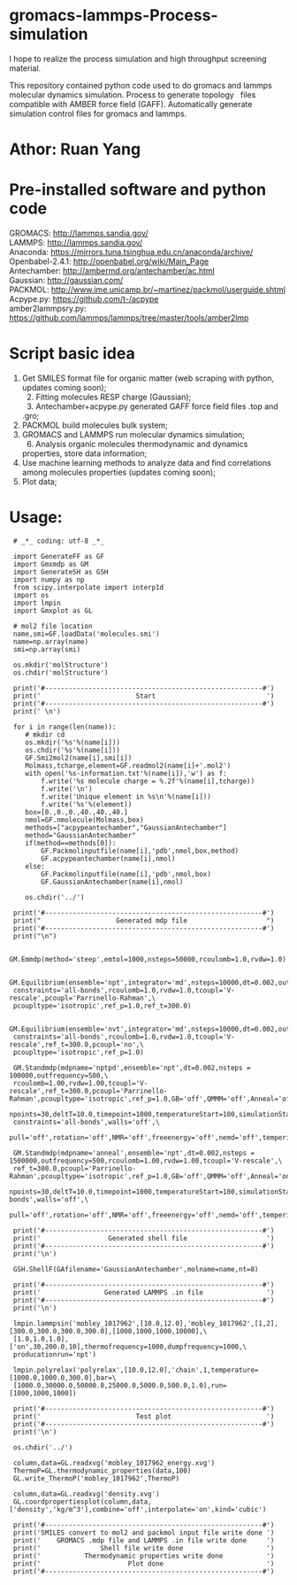 # gromacs-lammps-Process-simulation  

  I hope to realize the process simulation and high throughput screening material.

  This repository contained  python code used to do gromacs and lammps molecular dynamics simulation. Process to generate topology   files compatible with AMBER force field (GAFF). Automatically generate simulation control files for gromacs and lammps.   
  
# Athor: Ruan Yang
  
# Pre-installed software and python code 

  GROMACS: http://lammps.sandia.gov/  
  LAMMPS: http://lammps.sandia.gov/  
  Anaconda: https://mirrors.tuna.tsinghua.edu.cn/anaconda/archive/  
  Openbabel-2.4.1: http://openbabel.org/wiki/Main_Page  
  Antechamber: http://ambermd.org/antechamber/ac.html  
  Gaussian: http://gaussian.com/  
  PACKMOL: http://www.ime.unicamp.br/~martinez/packmol/userguide.shtml  
  Acpype.py: https://github.com/t-/acpype  
  amber2lammpsry.py: https://github.com/lammps/lammps/tree/master/tools/amber2lmp  
  
 # Script basic idea  
   
   1. Get SMILES format file for organic matter (web scraping with python, updates coming soon);  
   2. Fitting molecules RESP charge (Gaussian);  
   3. Antechamber+acpype.py generated GAFF force field files .top and .gro;  
   4. PACKMOL build molecules bulk system;  
   5. GROMACS and LAMMPS run molecular dynamics simulation;  
   6. Analysis organic molecules thermodynamic and dynamics properties, store data information;  
   7. Use machine learning methods to analyze data and find correlations among molecules properties (updates coming soon);  
   8. Plot data;  
   
 # Usage:
 
     # _*_ coding: utf-8 _*_
     
     import GenerateFF as GF
     import Gmxmdp as GM
     import GenerateSH as GSH
     import numpy as np
     from scipy.interpolate import interp1d
     import os
     import lmpin
     import Gmxplot as GL
     
     # mol2 file location
     name,smi=GF.loadData('molecules.smi')
     name=np.array(name)
     smi=np.array(smi)
     
     os.mkdir('molStructure')
     os.chdir('molStructure')
     
     print('#-------------------------------------------------------#')
     print('                        Start                            ')
     print('#-------------------------------------------------------#')
     print(' \n')
     
     for i in range(len(name)):
     	# mkdir cd 
     	os.mkdir('%s'%(name[i]))
     	os.chdir('%s'%(name[i]))
     	GF.Smi2mol2(name[i],smi[i])
     	Molmass,tcharge,element=GF.readmol2(name[i]+'.mol2')
     	with open('%s-information.txt'%(name[i]),'w') as f:
     		f.write('%s molecule charge = %.2f'%(name[i],tcharge))
     		f.write('\n')
     		f.write('Unique element in %s\n'%(name[i]))
     		f.write('%s'%(element))
     	box=[0.,0.,0.,40.,40.,40.]
     	nmol=GF.nmolecule(Molmass,box)
     	methods=["acpypeantechamber","GaussianAntechamber"]
     	method="GaussianAntechamber"
     	if(method==methods[0]):
     		GF.Packmolinputfile(name[i],'pdb',nmol,box,method)
     		GF.acpypeantechamber(name[i],nmol)
     	else:
     		GF.Packmolinputfile(name[i],'pdb',nmol,box)
     		GF.GaussianAntechamber(name[i],nmol)
     	
     	os.chdir('../')
     	
     print('#-------------------------------------------------------#')
     print("                   Generated mdp file                    ")
     print('#-------------------------------------------------------#')
     print("\n")
     
     GM.Emmdp(method='steep',emtol=1000,nsteps=50000,rcoulomb=1.0,rvdw=1.0)	
     
     GM.Equilibrium(ensemble='npt',integrator='md',nsteps=10000,dt=0.002,outfrequency=500,\
     constraints='all-bonds',rcoulomb=1.0,rvdw=1.0,tcoupl='V-rescale',pcoupl='Parrinello-Rahman',\
     pcoupltype='isotropic',ref_p=1.0,ref_t=300.0)
     
     GM.Equilibrium(ensemble='nvt',integrator='md',nsteps=10000,dt=0.002,outfrequency=500,\
     constraints='all-bonds',rcoulomb=1.0,rvdw=1.0,tcoupl='V-rescale',ref_t=300.0,pcoupl='no',\
     pcoupltype='isotropic',ref_p=1.0)
     
     GM.Standmdp(mdpname='nptpd',ensemble='npt',dt=0.002,nsteps = 100000,outfrequency=500,\
     rcoulomb=1.00,rvdw=1.00,tcoupl='V-rescale',ref_t=300.0,pcoupl='Parrinello-Rahman',pcoupltype='isotropic',ref_p=1.0,GB='off',QMMM='off',Anneal='off',annealmethod='single',\
     npoints=30,deltT=10.0,timepoint=1000,temperatureStart=100,simulationState='new',\
     constraints='all-bonds',walls='off',\
     pull='off',rotation='off',NMR='off',freeenergy='off',nemd='off',tempering='off',electric='off',electrophysiology='off')		
     
     GM.Standmdp(mdpname='anneal',ensemble='npt',dt=0.002,nsteps = 1500000,outfrequency=500,rcoulomb=1.00,rvdw=1.00,tcoupl='V-rescale',\
     ref_t=300.0,pcoupl='Parrinello-Rahman',pcoupltype='isotropic',ref_p=1.0,GB='off',QMMM='off',Anneal='on',annealmethod='single',\
     npoints=30,deltT=10.0,timepoint=1000,temperatureStart=100,simulationState='new',constraints='all-bonds',walls='off',\
     pull='off',rotation='off',NMR='off',freeenergy='off',nemd='off',tempering='off',electric='off',electrophysiology='off')		
     
     print('#-------------------------------------------------------#')
     print('                 Generated shell file                    ')
     print('#-------------------------------------------------------#')
     print('\n')
     
     GSH.ShellF(GAfilename='GaussianAntechamber',molname=name,nt=8)
     
     print('#-------------------------------------------------------#')
     print('                Generated LAMMPS .in file                ')
     print('#-------------------------------------------------------#')
     print('\n')
     
     lmpin.lammpsin('mobley_1017962',[10.0,12.0],'mobley_1017962',[1,2],[300.0,300.0,300.0,300.0],[1000,1000,1000,10000],\
     [1.0,1.0,1.0],['on',30,200.0,10],thermofrequency=1000,dumpfrequency=1000,\
     producationrun='npt')
     
     lmpin.polyrelax('polyrelax',[10.0,12.0],'chain',1,temperature=[1000.0,1000.0,300.0],bar=\
     [1000.0,30000.0,50000.0,25000.0,5000.0,500.0,1.0],run=[1000,1000,1000])
     
     print('#-------------------------------------------------------#')
     print('                        Test plot                        ')
     print('#-------------------------------------------------------#')
     print('\n')
     
     os.chdir('../')
     
     column,data=GL.readxvg('mobley_1017962_energy.xvg')
     ThermoP=GL.thermodynamic_properties(data,100)
     GL.write_ThermoP('mobley_1017962',ThermoP)
     
     column,data=GL.readxvg('density.xvg')
     GL.coordpropertiesplot(column,data,['density','kg/m^3'],combine='off',interpolate='on',kind='cubic')
     	
     print('#-------------------------------------------------------#')
     print('SMILES convert to mol2 and packmol input file write done ')
     print('    GROMACS .mdp file and LAMMPS .in file write done     ')
     print('               Shell file write done                     ')
     print('           Thermodynamic properties write done           ')
     print('                      Plot done                          ')
     print('#-------------------------------------------------------#')

    
 
   
  
  
  
  

  


